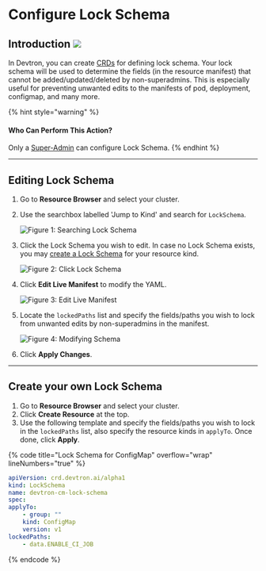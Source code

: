 # Configure Lock Schema

## Introduction [![](https://devtron-public-asset.s3.us-east-2.amazonaws.com/images/elements/EnterpriseTag.svg)](https://devtron.ai/pricing)

In Devtron, you can create [CRDs](../../reference/glossary.md#crd) for defining lock schema. Your lock schema will be used to determine the fields (in the resource manifest) that cannot be added/updated/deleted by non-superadmins. This is especially useful for preventing unwanted edits to the manifests of pod, deployment, configmap, and many more.

{% hint style="warning" %}
#### Who Can Perform This Action?

Only a [Super-Admin](../global-configurations/authorization/user-access.md#grant-super-admin-permission) can configure Lock Schema.
{% endhint %}

***

## Editing Lock Schema

1. Go to **Resource Browser** and select your cluster.
2.  Use the searchbox labelled 'Jump to Kind' and search for `LockSchema`.

    ![Figure 1: Searching Lock Schema](https://devtron-public-asset.s3.us-east-2.amazonaws.com/images/kubernetes-resource-browser/search-lock-schema.gif)
3.  Click the Lock Schema you wish to edit. In case no Lock Schema exists, you may [create a Lock Schema](edit-lock-schema.md#create-your-own-lock-schema) for your resource kind.

    ![Figure 2: Click Lock Schema](https://devtron-public-asset.s3.us-east-2.amazonaws.com/images/kubernetes-resource-browser/click-lock-schema.gif)
4.  Click **Edit Live Manifest** to modify the YAML.

    ![Figure 3: Edit Live Manifest](https://devtron-public-asset.s3.us-east-2.amazonaws.com/images/kubernetes-resource-browser/edit-live-manifest-lock.gif)
5.  Locate the `lockedPaths` list and specify the fields/paths you wish to lock from unwanted edits by non-superadmins in the manifest.

    ![Figure 4: Modifying Schema](https://devtron-public-asset.s3.us-east-2.amazonaws.com/images/kubernetes-resource-browser/locate-lockedpaths.jpg)
6. Click **Apply Changes**.

***

## Create your own Lock Schema

1. Go to **Resource Browser** and select your cluster.
2. Click **Create Resource** at the top.
3. Use the following template and specify the fields/paths you wish to lock in the `lockedPaths` list, also specify the resource kinds in `applyTo`. Once done, click **Apply**.

{% code title="Lock Schema for ConfigMap" overflow="wrap" lineNumbers="true" %}
```yml
apiVersion: crd.devtron.ai/alpha1
kind: LockSchema
name: devtron-cm-lock-schema
spec:
applyTo:
    - group: ""
    kind: ConfigMap
    version: v1
lockedPaths:
    - data.ENABLE_CI_JOB
```
{% endcode %}
